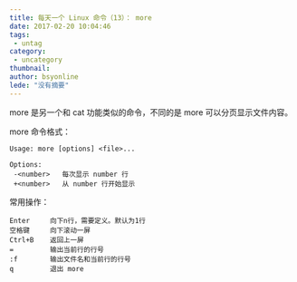 ```yaml
---
title: 每天一个 Linux 命令（13）： more
date: 2017-02-20 10:04:46
tags:
 - untag
category: 
 - uncategory
thumbnail: 
author: bsyonline
lede: "没有摘要"
---
```


more 是另一个和 cat 功能类似的命令，不同的是 more 可以分页显示文件内容。

<!-- more -->

more 命令格式：

```
Usage: more [options] <file>...

Options:
 -<number>   每次显示 number 行
 +<number>   从 number 行开始显示
```

常用操作：

```
Enter     向下n行，需要定义。默认为1行
空格键     向下滚动一屏
Ctrl+B    返回上一屏
=         输出当前行的行号
:f        输出文件名和当前行的行号
q         退出 more
```
